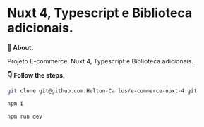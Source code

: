 # Nuxt 4, Typescript e Biblioteca adicionais.

**💬 About.** 

Projeto E-commerce: Nuxt 4, Typescript e Biblioteca adicionais.

**👇 Follow the steps.** 

```bash
git clone git@github.com:Helton-Carlos/e-commerce-nuxt-4.git
```

```bash
npm i 
```

```bash
npm run dev
```
